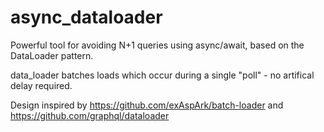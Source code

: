 # async_dataloader

Powerful tool for avoiding N+1 queries using async/await, based on the DataLoader pattern.

data_loader batches loads which occur during a single "poll" - no artifical delay required.

Design inspired by https://github.com/exAspArk/batch-loader and https://github.com/graphql/dataloader
